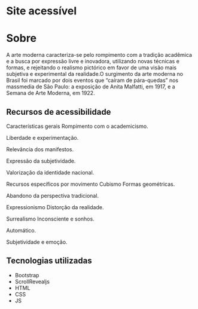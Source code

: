 # Site acessível 
# Sobre
A arte moderna caracteriza-se pelo rompimento com a tradição acadêmica e a busca por expressão livre e inovadora, utilizando novas técnicas e formas, e rejeitando o realismo pictórico em favor de uma visão mais subjetiva e experimental da realidade.O surgimento da arte moderna no Brasil foi marcado por dois eventos que “caíram de pára-quedas” nos massmedia de São Paulo: a exposição de Anita Malfatti, em 1917, e a Semana de Arte Moderna, em 1922.

## Recursos de acessibilidade
Características gerais
Rompimento com o academicismo.

Liberdade e experimentação.

Relevância dos manifestos.

Expressão da subjetividade.

Valorização da identidade nacional.

Recursos específicos por movimento
Cubismo
Formas geométricas.

Abandono da perspectiva tradicional.

Expressionismo
Distorção da realidade.

Surrealismo
Inconsciente e sonhos.

Automático.

Subjetividade e emoção.
## Tecnologias utilizadas
- Bootstrap
- ScrollRevealjs
- HTML
- CSS
- JS
